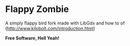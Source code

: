 # Flappy Zombie

A simply flappy bird fork made with LibGdx and how to of (http://www.kilobolt.com/introduction.html)

**Free Software, Hell Yeah!**

